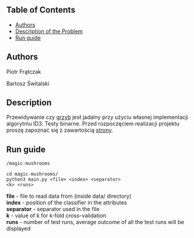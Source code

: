 <!-- TABLE OF CONTENTS -->
## Table of Contents

* [Authors](#authors)
* [Description of the Problem](#description)
* [Run guide](#run-guide)

## Authors
Piotr Frątczak

Bartosz Świtalski

## Description
Przewidywanie czy [grzyb](https://archive.ics.uci.edu/ml/datasets/mushroom) jest jadalny przy użyciu własnej implementacji algorytmu ID3. Testy binarne. Przed rozpoczęciem realizacji projektu proszę zapoznać się z zawartością [strony](http://staff.elka.pw.edu.pl/~rbiedrzy/PSZT/index.html).

## Run guide
```
/magic-mushrooms

cd magic-mushrooms/
python3 main.py <file> <index> <separator> 
<k> <runs>
```
**file** - file to read data from (inside data/ directory)  
**index** - position of the classifier in the attributes  
**separator** - separator used in the file  
**k** - value of k for k-fold cross-validation  
**runs** - number of test runs, average outcome of all the test runs will be displayed  
